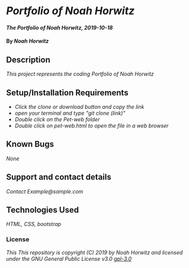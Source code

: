 # _Portfolio of Noah Horwitz_

#### _The Portfolio of Noah Horwitz, 2019-10-18_

#### By _**Noah Horwitz**_

## Description

_This project represents the coding Portfolio of Noah Horwitz_

## Setup/Installation Requirements

* _Click the clone or download button and copy the link_
* _open your terminal and type "git clone (link)"_
* _Double click on the Pet-web folder_
* _Double click on pet-web.html to open the file in a web browser_


## Known Bugs

_None_

## Support and contact details

_Contact Example@sample.com_

## Technologies Used

_HTML, CSS, bootstrap_

### License

*This This repository is copyright (C) 2019 by Noah Horwitz and licensed under the GNU General Public License v3.0 [gpl-3.0](https://www.gnu.org/licenses/gpl-3.0.en.html)*
